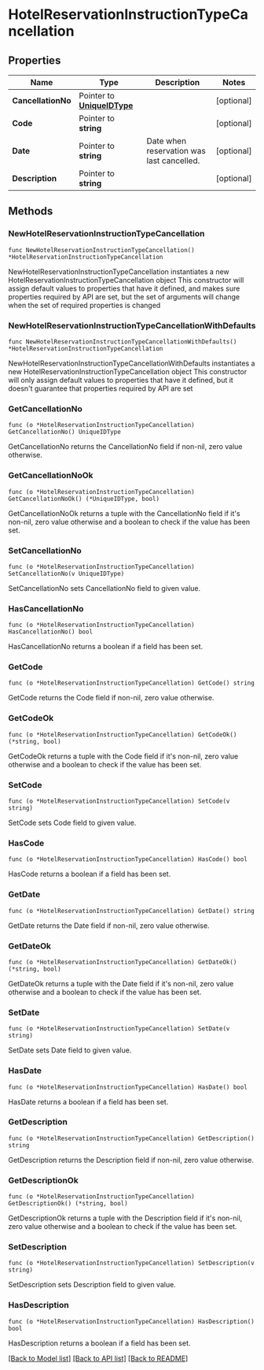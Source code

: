 # HotelReservationInstructionTypeCancellation

## Properties

Name | Type | Description | Notes
------------ | ------------- | ------------- | -------------
**CancellationNo** | Pointer to [**UniqueIDType**](UniqueIDType.md) |  | [optional] 
**Code** | Pointer to **string** |  | [optional] 
**Date** | Pointer to **string** | Date when reservation was last cancelled. | [optional] 
**Description** | Pointer to **string** |  | [optional] 

## Methods

### NewHotelReservationInstructionTypeCancellation

`func NewHotelReservationInstructionTypeCancellation() *HotelReservationInstructionTypeCancellation`

NewHotelReservationInstructionTypeCancellation instantiates a new HotelReservationInstructionTypeCancellation object
This constructor will assign default values to properties that have it defined,
and makes sure properties required by API are set, but the set of arguments
will change when the set of required properties is changed

### NewHotelReservationInstructionTypeCancellationWithDefaults

`func NewHotelReservationInstructionTypeCancellationWithDefaults() *HotelReservationInstructionTypeCancellation`

NewHotelReservationInstructionTypeCancellationWithDefaults instantiates a new HotelReservationInstructionTypeCancellation object
This constructor will only assign default values to properties that have it defined,
but it doesn't guarantee that properties required by API are set

### GetCancellationNo

`func (o *HotelReservationInstructionTypeCancellation) GetCancellationNo() UniqueIDType`

GetCancellationNo returns the CancellationNo field if non-nil, zero value otherwise.

### GetCancellationNoOk

`func (o *HotelReservationInstructionTypeCancellation) GetCancellationNoOk() (*UniqueIDType, bool)`

GetCancellationNoOk returns a tuple with the CancellationNo field if it's non-nil, zero value otherwise
and a boolean to check if the value has been set.

### SetCancellationNo

`func (o *HotelReservationInstructionTypeCancellation) SetCancellationNo(v UniqueIDType)`

SetCancellationNo sets CancellationNo field to given value.

### HasCancellationNo

`func (o *HotelReservationInstructionTypeCancellation) HasCancellationNo() bool`

HasCancellationNo returns a boolean if a field has been set.

### GetCode

`func (o *HotelReservationInstructionTypeCancellation) GetCode() string`

GetCode returns the Code field if non-nil, zero value otherwise.

### GetCodeOk

`func (o *HotelReservationInstructionTypeCancellation) GetCodeOk() (*string, bool)`

GetCodeOk returns a tuple with the Code field if it's non-nil, zero value otherwise
and a boolean to check if the value has been set.

### SetCode

`func (o *HotelReservationInstructionTypeCancellation) SetCode(v string)`

SetCode sets Code field to given value.

### HasCode

`func (o *HotelReservationInstructionTypeCancellation) HasCode() bool`

HasCode returns a boolean if a field has been set.

### GetDate

`func (o *HotelReservationInstructionTypeCancellation) GetDate() string`

GetDate returns the Date field if non-nil, zero value otherwise.

### GetDateOk

`func (o *HotelReservationInstructionTypeCancellation) GetDateOk() (*string, bool)`

GetDateOk returns a tuple with the Date field if it's non-nil, zero value otherwise
and a boolean to check if the value has been set.

### SetDate

`func (o *HotelReservationInstructionTypeCancellation) SetDate(v string)`

SetDate sets Date field to given value.

### HasDate

`func (o *HotelReservationInstructionTypeCancellation) HasDate() bool`

HasDate returns a boolean if a field has been set.

### GetDescription

`func (o *HotelReservationInstructionTypeCancellation) GetDescription() string`

GetDescription returns the Description field if non-nil, zero value otherwise.

### GetDescriptionOk

`func (o *HotelReservationInstructionTypeCancellation) GetDescriptionOk() (*string, bool)`

GetDescriptionOk returns a tuple with the Description field if it's non-nil, zero value otherwise
and a boolean to check if the value has been set.

### SetDescription

`func (o *HotelReservationInstructionTypeCancellation) SetDescription(v string)`

SetDescription sets Description field to given value.

### HasDescription

`func (o *HotelReservationInstructionTypeCancellation) HasDescription() bool`

HasDescription returns a boolean if a field has been set.


[[Back to Model list]](../README.md#documentation-for-models) [[Back to API list]](../README.md#documentation-for-api-endpoints) [[Back to README]](../README.md)


